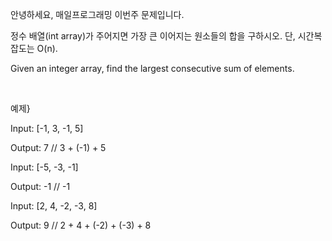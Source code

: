 안녕하세요, 매일프로그래밍 이번주 문제입니다.
 
정수 배열(int array)가 주어지면 가장 큰 이어지는 원소들의 합을 구하시오. 단, 시간복잡도는 O(n).



Given an integer array, find the largest consecutive sum of elements.

﻿

예제}

Input: [-1, 3, -1, 5]

Output: 7 // 3 + (-1) + 5



Input: [-5, -3, -1]

Output: -1 // -1



Input: [2, 4, -2, -3, 8]

Output: 9 // 2 + 4 + (-2) + (-3) + 8
